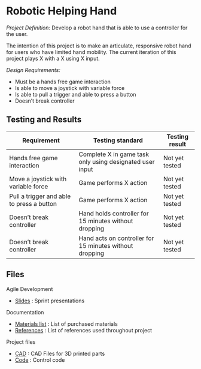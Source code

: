 # Robotic Helping Hand

*Project Definition:* Develop a robot hand that is able to use a controller for the user. 

The intention of this project is to make an articulate, responsive robot hand for users who have limited hand mobility. 
The current iteration of this project plays X with a X using X input. 

*Design Requirements:*
- Must be a hands free game interaction 
- Is able to move a joystick with variable force
- Is able to pull a trigger and able to press a button
- Doesn’t break controller

## Testing and Results

| Requirement  | Testing standard | Testing result |
| --- | --- | --- |
| Hands free game interaction  | Complete X in game task only using designated user input | Not yet tested |
| Move a joystick with variable force  | Game performs X action | Not yet tested |
| Pull a trigger and able to press a button  | Game performs X action  | Not yet tested |
| Doesn’t break controller | Hand holds controller for 15 minutes without dropping  | Not yet tested |
| Doesn’t break controller | Hand acts on controller for 15 minutes without dropping  | Not yet tested |


## Files
Agile Development
- [Slides](slides/) :  Sprint presentations

Documentation
- [Materials list](docs/) : List of purchased materials
- [References](docs/) : List of references used throughout project

Project files
- [CAD](cad/) : CAD Files for 3D printed parts
- [Code](code/) : Control code


